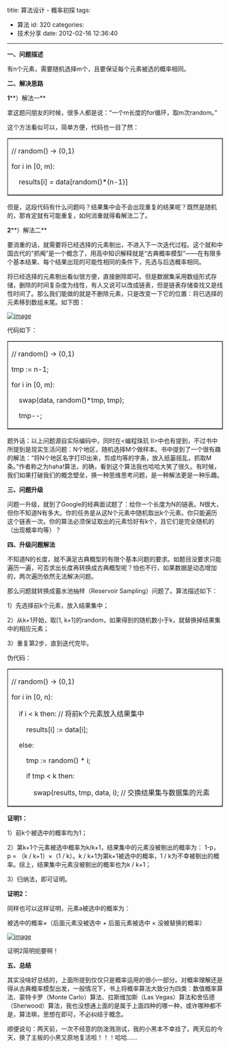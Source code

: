 title: 算法设计 - 概率初探
tags:
  - 算法
id: 320
categories:
  - 技术分享
date: 2012-02-16 12:36:40
---

**一、问题描述**

有n个元素，需要随机选择m个，且要保证每个元素被选的概率相同。

 <!--more-->  

**二、解决思路**

**1****）解法一**

拿这题问朋友的时候，很多人都是说：“一个m长度的for循环，取m次random。”

这个方法看似可以，简单方便，代码也一目了然：    <table border="1" cellspacing="0" cellpadding="0" width="561"><tbody>       <tr>         <td valign="top" width="559">           <p>// random() -&gt; (0,1)

for i in [0, m):

&#160;&#160;&#160; results[i] = data[random()*(n-1)] 
         </td>       </tr>     </tbody></table> </p>  

但是，这段代码有什么问题吗？结果集中会不会出现重复的结果呢？既然是随机的，那肯定就有可能重复，如何消重就得看解法二了。

**2****）解法二**

要消重的话，就需要将已经选择的元素剔出，不进入下一次迭代过程。这个就和中国古代的“抓阄”是一个概念了，用高中知识解释就是“古典概率模型”——在有限多个基本结果、每个结果出现的可能性相同的条件下，先选与后选概率相同。

将已经选择的元素剔出看似很方便，直接删除即可。但是数据集采用数组形式存储，删除的时间复杂度为线性，有人又说可以改成链表，但是链表存储查找又是线性时间了。那么我们能做的就是不删除元素，只是改变一下它的位置：将已选择的元素移到数组末尾。如下图：

[![image](/images/2012/02/image_thumb1.png "image")](/images/2012/02/image1.png) 

代码如下：    <table border="1" cellspacing="0" cellpadding="0" width="561"><tbody>       <tr>         <td valign="top" width="559">           <p>// random() -&gt; (0,1)

tmp := n-1;

for i in [0, m):

&#160;&#160;&#160; swap(data, random()*tmp, tmp);

&#160;&#160;&#160; tmp--;
         </td>       </tr>     </tbody></table> </p>  

题外话：以上问题源自实际编码中，同时在&lt;编程珠玑 II&gt;中也有提到，不过书中所提到是现实生活问题：N个地区，随机选择M个做样本。书中提到了一个很有趣的解法：“将N个地区名字打印出来，剪成均等的字条，放入纸篓摇乱，抓取M条。”作者称之为haha!算法，的确，看到这个算法我也哈哈大笑了很久。有时候，我们如果打破我们的概念壁垒，换一种思维思考问题，是一种解法更是一种乐趣。

**三、问题升级**

问题一升级，就到了Google的经典面试题了：给你一个长度为N的链表。N很大，但你不知道N有多大。你的任务是从这N个元素中随机取出k个元素。你只能遍历这个链表一次。你的算法必须保证取出的元素恰好有k个，且它们是完全随机的（出现概率均等）？

**四、升级问题解法**

不知道N的长度，就不满足古典概型的有限个基本问题的要求。如题目没要求只能遍历一遍，可否求出长度再转换成古典概型呢？怕也不行，如果数据是动态增加的，两次遍历依然无法解决问题。

那么问题就转换成蓄水池抽样（Reservoir Sampling）问题了。算法描述如下：

1）先选择前k个元素，放入结果集中；

2）从k+1开始，取[1, k+1]的random，如果得到的随机数小于k，就替换掉结果集中的相应元素；

3）重复第2步，直到迭代完毕。

伪代码：    <table border="1" cellspacing="0" cellpadding="0"><tbody>       <tr>         <td valign="top" width="568">           <p>// random() -&gt; (0,1)

for i in [0, n):

&#160;&#160;&#160; if i &lt; k then: // 将前k个元素放入结果集中

&#160;&#160;&#160;&#160;&#160;&#160;&#160; results[i] := data[i];

&#160;&#160;&#160; else:

&#160;&#160;&#160;&#160;&#160;&#160;&#160; tmp := random() * i;

&#160;&#160;&#160;&#160;&#160;&#160;&#160; if tmp &lt; k then:

&#160;&#160;&#160;&#160;&#160;&#160;&#160;&#160;&#160;&#160;&#160; swap(results, tmp, data, i); // 交换结果集与数据集的元素
         </td>       </tr>     </tbody></table> </p>  

**证明1：**

1）前k个被选中的概率均为1；

2）第k+1个元素被选中概率为k/k+1，结果集中的元素没被剔出的概率为： 1-p， p = （k / k+1）×（1 / k）。k / k+1为第k+1被选中的概率，1 / k为不幸被剔出的概率。综上，结果集中元素没被剔出的概率也为k / k+1；

3）归纳法，即可证明。

**证明2：**

同样也可以这样证明，元素a被选中的概率为：

被选中的概率×（后面元素没被选中 + 后面元素被选中 × 没被替换的概率）

[![image](/images/2012/02/image_thumb2.png "image")](/images/2012/02/image2.png) 

证明2简明扼要啊！

**五、总结**

其实没啥好总结的，上面所提到仅仅只是概率运用的很小一部分。对概率理解还是得从古典概率模型出发，一般情况下，书上将概率算法大致分为四类：数值概率算法、蒙特卡罗（Monte Carlo）算法、拉斯维加斯（Las Vegas）算法和舍伍德（Sherwood）算法，我也没想通上面的是属于上面四种的哪一种，或许哪种都不是，算法嘛，思想在即可，不必纠结于概念。

顺便说句：两天前，一次不经意的防泼溅测试，我的小黑本不幸挂了。两天后的今天，换了主板的小黑又原地复活啦！！！哈哈……
